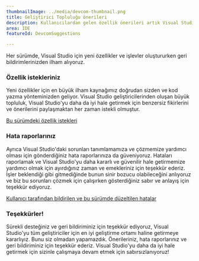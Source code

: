 ```yaml
---
thumbnailImage: ../media/devcom-thumbnail.png
title: Geliştirici Topluluğu önerileri
description: Kullanıcılardan gelen özellik önerileri artık Visual Studio'da kullanılabilir!
area: IDE
featureId: DevcomSuggestions

---
```



Her sürümde, Visual Studio için yeni özellikler ve işlevler oluştururken geri bildirimlerinizden ilham alıyoruz.

### Özellik istekleriniz
Yeni özellikler için en büyük ilham kaynağımız doğrudan sizden ve kod yazma yönteminizden geliyor. Visual Studio geliştiricilerinden oluşan büyük topluluk, Visual Studio'yu daha da iyi hale getirmek için benzersiz fikirlerini ve önerilerini paylaşmaktan her zaman istekli olmuştur.

[Bu sürümdeki özellik istekleri](https://developercommunity.visualstudio.com/VisualStudio?q=%5BFixed+in%3A+Visual+Studio+2022+version+17.12%5D&ftype=idea&fTime=allTime)

### Hata raporlarınız
Ayrıca Visual Studio'daki sorunları tanımlamamıza ve çözmemize yardımcı olması için gönderdiğiniz hata raporlarınıza da güveniyoruz. Hataları raporlamak ve Visual Studio'yu daha kararlı ve güvenilir hale getirmemize yardımcı olmak için ayırdığınız zaman ve emekleriniz için teşekkür ederiz. İşler beklendiği gibi gitmediğinde bunun sinir bozucu olabileceğini anlıyoruz ve biz bu sorunları çözmek için çalışırken gösterdiğiniz sabır ve anlayış için teşekkür ediyoruz.

[Kullanıcı tarafından bildirilen ve bu sürümde düzeltilen hatalar](https://developercommunity.visualstudio.com/VisualStudio?q=%5BFixed+in%3A+Visual+Studio+2022+version+17.12%5D&ftype=problem&fTime=allTime)

### Teşekkürler!
Sürekli desteğiniz ve geri bildiriminiz için teşekkür ediyoruz, Visual Studio'yu tüm geliştiriciler için en iyi geliştirme ortamı haline getirmeye kararlıyız. Bunu siz olmadan yapamazdık. Önerileriniz, hata raporlarınız ve geri bildiriminiz için teşekkür ederiz. Visual Studio'yu daha da iyi hale getirmek için sizinle çalışmaya devam etmek için sabırsızlanıyoruz!
